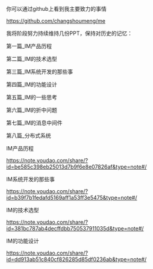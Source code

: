 
你可以通过github上看到我主要致力的事情

https://github.com/changshoumeng/me

我将阶段努力持续维持几份PPT，保持对历史的记忆：

第一篇_IM产品历程

第二篇_IM的技术选型

第三篇_IM系统开发的那些事 

第四篇_IM的功能设计

第五篇_IM的一些思考

第六篇_IM的折中问题

第七篇_IM的消息中间件

第八篇_分布式系统



IM产品历程

https://note.youdao.com/share/?id=be585c398eb25013d7b9f6e8e07826af&type=note#/



IM系统开发的那些事

https://note.youdao.com/share/?id=b39f7b1fedafd5169aff1a53ff3e5475&type=note#/


IM的技术选型

https://note.youdao.com/share/?id=381bc787ab4decffdbb750537911035d&type=note#/


IM的功能设计

https://note.youdao.com/share/?id=dd913ab51c840cf826285d85df0236ab&type=note#/
